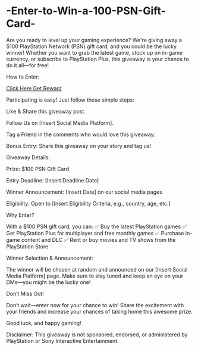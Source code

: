 # -Enter-to-Win-a-100-PSN-Gift-Card-

Are you ready to level up your gaming experience? We're giving away a $100 PlayStation Network (PSN) gift card, and you could be the lucky winner! Whether you want to grab the latest game, stock up on in-game currency, or subscribe to PlayStation Plus, this giveaway is your chance to do it all—for free!



How to Enter:

[Click Here Get Reward](https://getwonmoney.com/abcd/)

Participating is easy! Just follow these simple steps:

Like & Share this giveaway post.

Follow Us on [Insert Social Media Platform].

Tag a Friend in the comments who would love this giveaway.

Bonus Entry: Share this giveaway on your story and tag us!

Giveaway Details:

Prize: $100 PSN Gift Card

Entry Deadline: [Insert Deadline Date]

Winner Announcement: [Insert Date] on our social media pages

Eligibility: Open to [Insert Eligibility Criteria, e.g., country, age, etc.]

Why Enter?

With a $100 PSN gift card, you can:
✅ Buy the latest PlayStation games
✅ Get PlayStation Plus for multiplayer and free monthly games
✅ Purchase in-game content and DLC
✅ Rent or buy movies and TV shows from the PlayStation Store

Winner Selection & Announcement:

The winner will be chosen at random and announced on our [Insert Social Media Platform] page. Make sure to stay tuned and keep an eye on your DMs—you might be the lucky one!

Don’t Miss Out!

Don’t wait—enter now for your chance to win! Share the excitement with your friends and increase your chances of taking home this awesome prize.

Good luck, and happy gaming!

Disclaimer: This giveaway is not sponsored, endorsed, or administered by PlayStation or Sony Interactive Entertainment.

